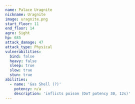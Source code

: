 ```yaml
---
name: Palace Uragnite
nickname: Uragnite
image: uragnite.png
start_floor: 11
end_floor: 14
agro: Sight
hp: 685
attack_damage: 47
attack_type: Physical
vulnerabilities:
  bind: false
  heavy: false
  sleep: true
  slow: true
  stun: true
abilities:
  - name: 'Gas Shell (?)'
    potency: n/a
    description: 'inflicts poison (DoT potency 30, 12s)'
---
```

